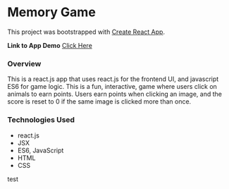 # Memory Game

This project was bootstrapped with [Create React App](https://github.com/facebookincubator/create-react-app).


**Link to App Demo** 
[Click Here](#)

### Overview
This is a react.js app that uses react.js for the frontend UI, and javascript ES6 for game logic. This is a fun, interactive, game where users click on animals to earn points. Users earn points when clicking an image, and the score is reset to 0 if the same image is clicked more than once.

### Technologies Used
- react.js
- JSX
- ES6, JavaScript
- HTML
- CSS


test